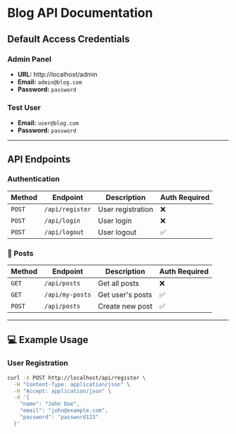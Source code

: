 # Blog API Documentation

## Default Access Credentials

### Admin Panel
- **URL:** http://localhost/admin
- **Email:** `admin@blog.com`
- **Password:** `password`

### Test User
- **Email:** `user@blog.com`
- **Password:** `password`

---

## API Endpoints

### Authentication

| Method | Endpoint | Description | Auth Required |
|--------|----------|-------------|---------------|
| `POST` | `/api/register` | User registration | ❌ |
| `POST` | `/api/login` | User login | ❌ |
| `POST` | `/api/logout` | User logout | ✅ |

### 📝 Posts

| Method | Endpoint | Description | Auth Required |
|--------|----------|-------------|---------------|
| `GET` | `/api/posts` | Get all posts | ❌ |
| `GET` | `/api/my-posts` | Get user's posts | ✅ |
| `POST` | `/api/posts` | Create new post | ✅ |

---

## 💻 Example Usage

### User Registration
```bash
curl -X POST http://localhost/api/register \
  -H "Content-Type: application/json" \
  -H "Accept: application/json" \
  -d '{
    "name": "John Doe",
    "email": "john@example.com",
    "password": "password123"
  }'
